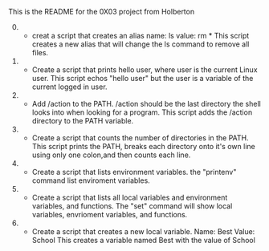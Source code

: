 This is the README for the 0X03 project from Holberton

0. - creat a script that creates an alias
	name: ls
	value: rm *
	This script creates a new alias that will change the ls command to remove all files.

1. - Create a script that prints hello user, where user is the current Linux user.
	This script echos "hello user" but the user is a variable of the current logged in user.

2. -	Add /action to the PATH. /action should be the last directory the shell looks into when looking for a program.
	This script adds the /action directory to the PATH variable.
3. - Create a script that counts the number of directories in the PATH.
	This script prints the PATH, breaks each directory onto it's own line using only one colon,and then counts each		line.
4. - Create a script that lists environment variables.
	the "printenv" command list enviroment variables.
5. - Create a script that lists all local variables and environment variables, and functions.
	The "set" command will show local variables, envrioment variables, and functions.
6. - Create a script that creates a new local variable. Name: Best Value: School
	This creates a variable named Best with the value of School
